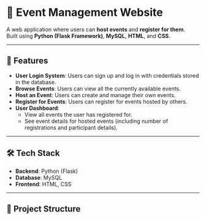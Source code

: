 # 🎉 Event Management Website

A web application where users can **host events** and **register for them**.  
Built using **Python (Flask Framework)**, **MySQL**, **HTML**, and **CSS**.

---

## 🚀 Features
- **User Login System**: Users can sign up and log in with credentials stored in the database.
- **Browse Events**: Users can view all the currently available events.
- **Host an Event**: Users can create and manage their own events.
- **Register for Events**: Users can register for events hosted by others.
- **User Dashboard**:
  - View all events the user has registered for.
  - See event details for hosted events (including number of registrations and participant details).

---

## 🛠️ Tech Stack
- **Backend**: Python (Flask)
- **Database**: MySQL
- **Frontend**: HTML, CSS

---

## 📌 Project Structure
